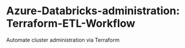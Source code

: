 # Azure-Databricks-administration: Terraform-ETL-Workflow
Automate cluster administration via Terraform
